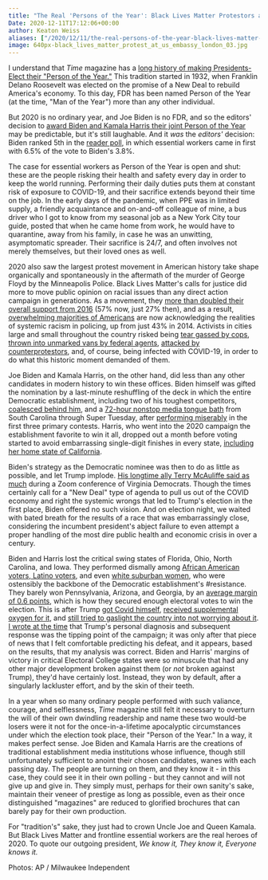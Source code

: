 ```yaml
---
title: "The Real 'Persons of the Year': Black Lives Matter Protestors and Essential Workers"
Date: 2020-12-11T17:12:06+00:00
author: Keaton Weiss
aliases: ["/2020/12/11/the-real-persons-of-the-year-black-lives-matter-protestors-and-essential-workers"]
image: 640px-black_lives_matter_protest_at_us_embassy_london_03.jpg
---
```



I understand that *Time* magazine has a [long history of making Presidents-Elect their "Person of the Year."](https://time.com/5919492/time-person-of-the-year-president-elect-history/) This tradition started in 1932, when Franklin Delano Roosevelt was elected on the promise of a New Deal to rebuild America's economy. To this day, FDR has been named Person of the Year (at the time, "Man of the Year") more than any other individual.

But 2020 is no ordinary year, and Joe Biden is no FDR, and so the editors' decision to [award Biden and Kamala Harris their joint Person of the Year](https://www.cnn.com/2020/12/10/media/joe-biden-kamala-harris-time-person-of-the-year/index.html) may be predictable, but it's still laughable. And it *was* the *editors'* decision: Biden ranked 5th in the [reader poll](https://time.com/5917600/person-of-the-year-reader-poll-results-2020/), in which essential workers came in first with 6.5% of the vote to Biden's 3.8%.

The case for essential workers as Person of the Year is open and shut: these are the people risking their health and safety every day in order to keep the world running. Performing their daily duties puts them at constant risk of exposure to COVID-19, and their sacrifice extends beyond their time on the job. In the early days of the pandemic, when PPE was in limited supply, a friendly acquaintance and on-and-off colleague of mine, a bus driver who I got to know from my seasonal job as a New York City tour guide, posted that when he came home from work, he would have to quarantine, away from his family, in case he was an unwitting, asymptomatic spreader. Their sacrifice is 24/7, and often involves not merely themselves, but their loved ones as well.

2020 also saw the largest protest movement in American history take shape organically and spontaneously in the aftermath of the murder of George Floyd by the Minneapolis Police. Black Lives Matter's calls for justice did more to move public opinion on racial issues than any direct action campaign in generations. As a movement, they [more than doubled their overall support from 2016](https://news.yahoo.com/new-yahoo-news-you-gov-poll-support-for-black-lives-matter-doubles-as-most-americans-reject-trumps-protest-response-144241692.html) (57% now, just 27% then), and as a result, [overwhelming majorities of Americans](https://abcnews.go.com/Politics/74-americans-view-george-floyds-death-underlying-racial/story?id=71074422) are now acknowledging the realities of systemic racism in policing, up from just 43% in 2014. Activists in cities large and small throughout the country risked being [tear gassed by cops](https://www.nytimes.com/interactive/2020/06/16/us/george-floyd-protests-police-tear-gas.html), [thrown into unmarked vans by federal agents](https://www.npr.org/2020/07/17/892277592/federal-officers-use-unmarked-vehicles-to-grab-protesters-in-portland), [attacked by counterprotestors](https://therivernewsroom.com/black-lives-matter-rally-violence-pleasant-valley/), and, of course, being infected with COVID-19, in order to do what this historic moment demanded of them.

Joe Biden and Kamala Harris, on the other hand, did less than any other candidates in modern history to win these offices. Biden himself was gifted the nomination by a last-minute reshuffling of the deck in which the entire Democratic establishment, including two of his toughest competitors, [coalesced behind him](https://www.nbcnews.com/politics/2020-election/looking-obama-s-hidden-hand-candidate-coalescing-around-biden-n1147471), and a [72-hour nonstop media tongue bath](https://www.cnn.com/2020/03/03/media/joe-biden-earned-media-reliable-sources/index.html) from South Carolina through Super Tuesday, after [performing miserably](https://www.nbcnews.com/politics/2020-election/live-blog/new-hampshire-primary-live-results-democrats-make-final-push-n1134096/ncrd1135456#liveBlogHeader) in the first three primary contests. Harris, who went into the 2020 campaign the establishment favorite to win it all, dropped out a month before voting started to avoid embarrassing single-digit finishes in every state, [including her home state of California](https://www.sfgate.com/politics/article/andrew-yang-kamala-harris-california-2020-14447245.php).

Biden's strategy as the Democratic nominee was then to do as little as possible, and let Trump implode. [His longtime ally Terry McAuliffe said as much](https://www.foxnews.com/politics/top-biden-surrogate-says-dems-preferring-that-former-vp-stay-in-the-basement) during a Zoom conference of Virginia Democrats. Though the times certainly call for a "New Deal" type of agenda to pull us out of the COVID economy and right the systemic wrongs that led to Trump's election in the first place, Biden offered no such vision. And on election night, we waited with bated breath for the results of a race that was embarrassingly close, considering the incumbent president's abject failure to even attempt a proper handling of the most dire public health and economic crisis in over a century.

Biden and Harris lost the critical swing states of Florida, Ohio, North Carolina, and Iowa. They performed dismally among [African American voters, Latino voters](https://www.bbc.com/news/world-us-canada-54972389), and even [white suburban women](https://www.thecut.com/2020/11/many-white-women-still-voted-for-trump-in-2020.html), who were ostensibly the backbone of the Democratic establishment's #resistance. They barely won Pennsylvania, Arizona, and Georgia, by an [average margin of 0.6 points](https://www.google.com/search?q=election+results+2020&oq=election+results+2020&aqs=chrome..69i64j0i433l3j5i44l4.6392j0j7&sourceid=chrome&ie=UTF-8), which is how they secured enough electoral votes to win the election. This is after Trump [got Covid himself](https://www.nytimes.com/2020/10/02/us/politics/trump-covid.html), [received supplemental oxygen for it](https://thehill.com/homenews/administration/519533-trump-given-supplemental-oxygen-on-friday-white-house-doctor), and [still tried to gaslight the country into not worrying about it](https://www.nytimes.com/2020/10/05/health/trump-covid-public-health.html). [I wrote at the time](https://duedissidence.com/2020/10/04/trump-has-covid-he-cant-spin-it-to-his-advantage-he-will-lose-the-election/) that Trump's personal diagnosis and subsequent response was the tipping point of the campaign; it was only after that piece of news that I felt comfortable predicting his defeat, and it appears, based on the results, that my analysis was correct. Biden and Harris' margins of victory in critical Electoral College states were so minuscule that had any other major development broken against them (or *not* broken against Trump), they'd have certainly lost. Instead, they won by default, after a singularly lackluster effort, and by the skin of their teeth.

In a year when so many ordinary people performed with such valiance, courage, and selflessness, *Time* magazine still felt it necessary to overturn the will of their own dwindling readership and name these two would-be losers were it not for the once-in-a-lifetime apocalyptic circumstances under which the election took place, their "Person of the Year." In a way, it makes perfect sense. Joe Biden and Kamala Harris are the creations of traditional establishment media institutions whose influence, though still unfortunately sufficient to anoint their chosen candidates, wanes with each passing day. The people are turning on them, and they know it - in this case, they could see it in their own polling - but they cannot and will not give up and give in. They simply must, perhaps for their own sanity's sake, maintain their veneer of prestige as long as possible, even as their once distinguished "magazines" are reduced to glorified brochures that can barely pay for their own production. 

For "tradition's" sake, they just had to crown Uncle Joe and Queen Kamala. But Black Lives Matter and frontline essential workers are the real heroes of 2020. To quote our outgoing president, *We know it, They know it, Everyone knows it.*

Photos: AP / Milwaukee Independent
